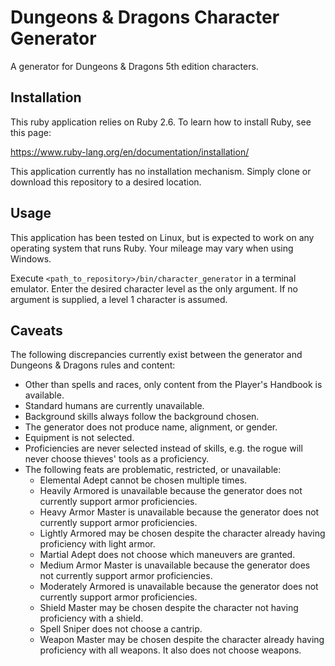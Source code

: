 # Dungeons & Dragons Character Generator

A generator for Dungeons & Dragons 5th edition characters.

## Installation

This ruby application relies on Ruby 2.6. To learn how to install Ruby, see this page:

<https://www.ruby-lang.org/en/documentation/installation/>

This application currently has no installation mechanism. Simply clone or download this repository to a desired location.

## Usage

This application has been tested on Linux, but is expected to work on any operating system that runs Ruby. Your mileage may vary when using Windows.

Execute `<path_to_repository>/bin/character_generator` in a terminal emulator. Enter the desired character level as the only argument. If no argument is supplied, a level 1 character is assumed.

## Caveats

The following discrepancies currently exist between the generator and Dungeons & Dragons rules and content:

* Other than spells and races, only content from the Player's Handbook is available.
* Standard humans are currently unavailable.
* Background skills always follow the background chosen.
* The generator does not produce name, alignment, or gender.
* Equipment is not selected.
* Proficiencies are never selected instead of skills, e.g. the rogue will never choose thieves' tools as a proficiency.
* The following feats are problematic, restricted, or unavailable:
  * Elemental Adept cannot be chosen multiple times.
  * Heavily Armored is unavailable because the generator does not currently support armor proficiencies.
  * Heavy Armor Master is unavailable because the generator does not currently support armor proficiencies.
  * Lightly Armored may be chosen despite the character already having proficiency with light armor.
  * Martial Adept does not choose which maneuvers are granted.
  * Medium Armor Master is unavailable because the generator does not currently support armor proficiencies.
  * Moderately Armored is unavailable because the generator does not currently support armor proficiencies.
  * Shield Master may be chosen despite the character not having proficiency with a shield.
  * Spell Sniper does not choose a cantrip.
  * Weapon Master may be chosen despite the character already having proficiency with all weapons. It also does not choose weapons.

